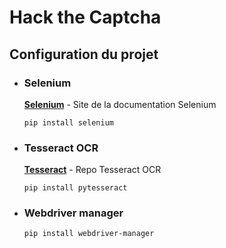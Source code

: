 # Hack the Captcha



## Configuration du projet
+ ### Selenium
  __[Selenium](https://selenium-python.readthedocs.io)__ - Site de la documentation Selenium

  `pip install selenium`

+ ### Tesseract OCR

  __[Tesseract](https://github.com/tesseract-ocr/tesseract)__ - Repo Tesseract OCR

  `pip install pytesseract`

+ ### Webdriver manager

  `pip install webdriver-manager`



